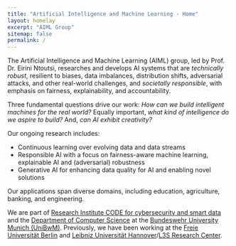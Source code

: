 ```yaml
---
title: "Artificial Intelligence and Machine Learning - Home"
layout: homelay
excerpt: "AIML Group"
sitemap: false
permalink: /
---
```


The Artificial Intelligence and Machine Learning (AIML) group, led by Prof. Dr. Eirini Ntoutsi, researches and develops AI systems that are *technically robust*, resilient to biases, data imbalances, distribution shifts, adversarial attacks, and other real-world challenges, and *societally responsible*, with emphasis on fairness, explainability, and accountability. 

Three fundamental questions drive our work: *How can we build intelligent machines for the real world?* Equally important, *what kind of intelligence do we aspire to build?* And, *can AI exhibit creativity?*

Our ongoing research includes:
- Continuous learning over evolving data and data streams
- Responsible AI with a focus on fairness-aware machine learning, explainable AI and (adversarial) robustness
- Generative AI for enhancing data quality for AI and enabling novel solutions

Our applications span diverse domains, including education, agriculture, banking, and engineering.

We are part of [Research Institute CODE for cybersecurity and smart data](https://www.unibw.de/code) and the [Department of Computer Science](https://www.unibw.de/inf) at the [Bundeswehr University Munich (UniBwM)](https://www.unibw.de/). Previously, we have been working at the [Freie Universität Berlin](https://www.fu-berlin.de/en/) and [Leibniz Universität Hannover](https://www.uni-hannover.de/en/)/[L3S Research Center](https://www.l3s.de/en).

